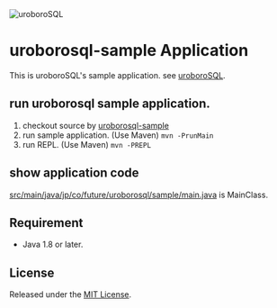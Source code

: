 <img src="https://future-architect.github.io/uroborosql-doc/images/logo.png" style="max-width: 600px;" alt="uroboroSQL" />

# uroborosql-sample Application

This is uroboroSQL's sample application.
see [uroboroSQL](https://github.com/future-architect/uroborosql).

## run uroborosql sample application.

1. checkout source by [uroborosql-sample](https://github.com/future-architect/uroborosql-sample.git)
1. run sample application. (Use Maven)
	`mvn -PrunMain`
1. run REPL. (Use Maven)
	`mvn -PREPL`

## show application code
[src/main/java/jp/co/future/uroborosql/sample/main.java](https://github.com/future-architect/uroborosql-sample/blob/master/src/main/java/jp/co/future/uroborosql/sample/Main.java) is MainClass.

## Requirement

- Java 1.8 or later.

## License

Released under the [MIT License](https://github.com/future-architect/uroborosql-sample/blob/master/LICENSE).

